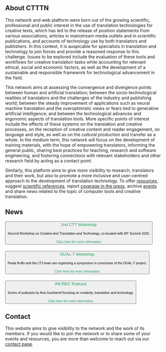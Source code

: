 ## About CTTTN

This network and web platform were born out of the growing scientific, professional and public interest in the use of translation technologies for creative texts, which has led to the release of position statements from various associations, articles in mainstream media outlets and in scientific publications, and accounts of technology use by both translators and publishers. In this context, it is auspicable for specialists in translation and technology to join forces and provide a reasoned response to this challenge. Issues to be explored include the evaluation of these tools and workflows for creative translation tasks while accounting for relevant ethical, social and economic factors, as well as the development of a sustainable and responsible framework for technological advancement in the field.

This network aims at assessing the convergence and divergence points between human and artificial translation; between the socio-technological realities of translators and the challenges of the industry and publishing world; between the steady improvement of applications such as neural machine translation and the overoptimistic views or fears tied to generative artificial intelligence; and between the technological advances and ergonomic aspects of translation tools. More specific points of interest include the effects of these systems on the translation and creative processes, on the reception of creative content and reader engagement, on language and style, as well as on the cultural production and transfer as a whole. In the medium term, this network will focus on the development of training materials, with the hope of empowering translators, informing the general public, sharing best practices for teaching, research and software engineering, and fostering connections with relevant stakeholders and other research field by acting as a contact point.

Similarly, this platform aims to give more visibility to research, translators and their work, but also to promote a more inclusive and user-centred approach to the development of translation technology. To offer <a href="resources.html" target="_self">resources</a>, suggest <a href="publications.html" target="_self">scientific references</a>, report <a href="resources.html" target="_self">coverage in the press</a>, archive <a href="events.html" target="_self">events</a> and share news related to the topic of computer tools and creative translation.

## News

<div style="display:flex;gap:1.5em;flex-wrap:wrap;">
  <a href="https://ctt2025.ccl.kuleuven.be/"><button class="event">
    <span style="color:#159957;">
      2nd CTT Workshop
    </span><br/>&nbsp;<br/>
    <span style="font-size:.8em;">
      Second Workshop on Creative-text Translation and Technology, co-located with MT Summit 2025.
    </span><br/>&nbsp;<br/>
    <span style="color:#159957;font-size:.8em;">Click here for more information</span>
  </button></a>
  <a href="https://bohtranslations.com/blog/dual-t-end-of-project-event-recap"><button class="event">
    <span style="color:#159957;">
      DUAL-T Workshop
    </span><br/>&nbsp;<br/>
    <span style="font-size:.8em;">
      Paola Ruffo and the LT3 team are organizing a symposium in conclusion of the DUAL-T project.
    </span><br/>&nbsp;<br/>
    <span style="color:#159957;font-size:.8em;">Click here for more information</span>
  </button></a>
  <a href="https://open.spotify.com/show/2Xk77k65qkcFhV6eI4ts8F"><button class="event">
    <span style="color:#159957;">
      INCREC Podcast
    </span><br/>&nbsp;<br/>
    <span style="font-size:.8em;">
      Series of podcasts by Ana Guerberof focusing on creativity, translation and technology.
    </span><br/>&nbsp;<br/>
    <span style="color:#159957;font-size:.8em;">Click here for more information</span>
  </button></a>
</div>

## Contact

This website aims to give visibility to the network and the work of its members. If you would like to join the network or to share some of your events and resources, you are more than welcome to reach out via our <a href="contact.html" target="_self">contact page</a>.
